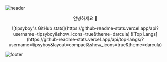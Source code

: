 
![header](https://capsule-render.vercel.app/api?type=waving&color=5BC1DD&height=250&section=header&text=tipsyboy&fontSize=75&fontColor=1B1B22)

<p align="center">
안녕하세요 👋 <br>
</p> 

<div align="center">
  ![tipsyboy's GitHub stats](https://github-readme-stats.vercel.app/api?username=tipsyboy&show_icons=true&theme=darcula)
  ![Top Langs](https://github-readme-stats.vercel.app/api/top-langs/?username=tipsyboy&layout=compact&show_icons=true&theme=darcula)
  </div>

![footer](https://capsule-render.vercel.app/api?section=footer&color=5BC1DD)
